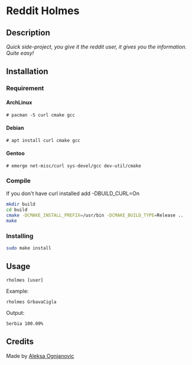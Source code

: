 # Reddit Holmes
## Description
_Quick side-project, you give it the reddit user, it gives you the information. Quite easy!_

## Installation
### Requirement
#### ArchLinux
`# pacman -S curl cmake gcc`
#### Debian
`# apt install curl cmake gcc`
#### Gentoo
`# emerge net-misc/curl sys-devel/gcc dev-util/cmake`

### Compile
If you don't have curl installed add -DBUILD_CURL=On
```bash
mkdir build
cd build
cmake -DCMAKE_INSTALL_PREFIX=/usr/bin -DCMAKE_BUILD_TYPE=Release ..
make
```
### Installing
```bash
sudo make install
```

## Usage
```
rholmes [user]
```
Example:
```
rholmes GrbavaCigla
```
Output:
```
Serbia 100.00%
```

## Credits
Made by [Aleksa Ognjanovic](https://github.com/GrbavaCigla/)

